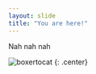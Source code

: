 ```yaml
---
layout: slide
title: "You are here!"
---
```


Nah nah nah

![boxertocat](https://octodex.github.com/images/boxertocat_octodex.jpg)
{: .center}
